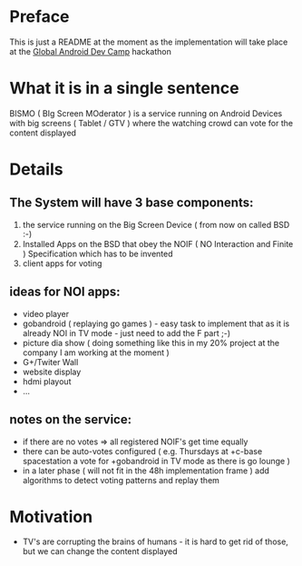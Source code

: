 Preface
=======

This is just a README at the moment as the implementation will take place at the [Global Android Dev Camp](https://plus.google.com/102283760516132651199) hackathon

What it is in a single sentence
===============================

BISMO ( BIg Screen MOderator ) is a service running on Android Devices with big screens ( Tablet / GTV ) where the watching crowd can vote for the content displayed

Details
=======

The System will have 3 base components:
---------------------------------------
 1. the service running on the Big Screen Device ( from now on called BSD :-)
 2. Installed Apps on the BSD that obey the NOIF ( NO Interaction and Finite ) Specification which has to be invented
 3. client apps for voting


ideas for NOI apps:
-------------------

 * video player
 * gobandroid ( replaying go games ) - easy task to implement that as it is already NOI in TV mode - just need to add the F part ;-)
 * picture dia show ( doing something like this in my 20% project at the company I am working at the moment )
 * G+/Twiter Wall
 * website display
 * hdmi playout
 * ...

notes on the service:
---------------------

 * if there are no votes => all registered NOIF's get time equally 
 * there can be auto-votes configured ( e.g. Thursdays at +c-base spacestation a vote for +gobandroid in TV mode as there is go lounge )
 * in a later phase ( will not fit in the 48h implementation frame ) add algorithms to detect voting patterns and replay them 


Motivation
==========

 * TV's are corrupting the brains of humans - it is hard to get rid of those, but we can change the content displayed
